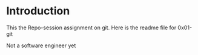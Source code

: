 # Introduction

This the Repo-session assignment on git.
Here is the readme file for 0x01-git

Not a software engineer yet
